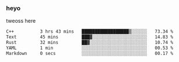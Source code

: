 ### heyo
tweoss here

<!--START_SECTION:waka-->

```txt
C++          3 hrs 43 mins   ██████████████████▒░░░░░░   73.34 %
Text         45 mins         ███▓░░░░░░░░░░░░░░░░░░░░░   14.83 %
Rust         32 mins         ██▓░░░░░░░░░░░░░░░░░░░░░░   10.74 %
YAML         1 min           ░░░░░░░░░░░░░░░░░░░░░░░░░   00.53 %
Markdown     0 secs          ░░░░░░░░░░░░░░░░░░░░░░░░░   00.17 %
```

<!--END_SECTION:waka-->

<!--
**Tweoss/tweoss** is a ✨ _special_ ✨ repository because its `README.md` (this file) appears on your GitHub profile.

Here are some ideas to get you started:

- 🔭 I’m currently working on ...
- 🌱 I’m currently learning ...
- 👯 I’m looking to collaborate on ...
- 🤔 I’m looking for help with ...
- 💬 Ask me about ...
- 📫 How to reach me: ...
- 😄 Pronouns: ...
- ⚡ Fun fact: ...
-->
